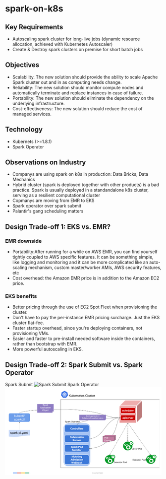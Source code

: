 # spark-on-k8s

## Key Requirements
* Autoscaling spark cluster for long-live jobs (dynamic resource allocation, achieved with Kubernetes Autoscaler)
* Create & Destroy spark clusters on premise for short batch jobs

## Objectives
* Scalability.
The new solution should provide the ability to scale Apache Spark cluster out and in as computing needs change.
* Reliability:
The new solution should monitor compute nodes and automatically terminate and replace instances in case of failure.
* Portability:
The new solution should eliminate the dependency on the underlying infrastructure.
* Cost-effectiveness:
The new solution should reduce the cost of managed services.

## Technology
* Kubernets (>=1.8.1)
* Spark Operator

## Observations on Industry
* Companys are using spark on k8s in production: Data Bricks, Data Mechanics 
* Hybrid cluster (spark is deployed together with other products) is a bad practice. Spark is usually deployed in a standandalone k8s cluster, serving as a resilient computational cluster
* Copmanys are moving from EMR to EKS
* Spark operator over spark submit
* Palantir's gang scheduling matters


## Design Trade-off 1: EKS vs. EMR?

### EMR downside
* Portability:After running for a while on AWS EMR, you can find yourself tightly coupled to AWS specific features. It can be something simple, like logging and monitoring and it can be more complicated like an auto-scaling mechanism, custom master/worker AMIs, AWS security features, etc
* Cost overhead: the Amazon EMR price is in addition to the Amazon EC2 price.

### EKS benefits
* Better pricing through the use of EC2 Spot Fleet when provisioning the cluster.
* Don't have to pay the per-instance EMR pricing surcharge. Just the EKS cluster flat-fee.
* Faster startup overhead, since you're deploying containers, not provisioning VMs.
* Easier and faster to pre-install needed software inside the containers, rather than bootstrap with EMR.
* More powerful autoscaling in EKS.


## Design Trade-off 2: Spark Submit vs. Spark Operator

Spark Submit
![Spark Submit](https://spark.apache.org/docs/latest/img/k8s-cluster-mode.png)
Spark Operator
![Spark operator](https://github.com/GoogleCloudPlatform/spark-on-k8s-operator/blob/master/docs/architecture-diagram.png)
